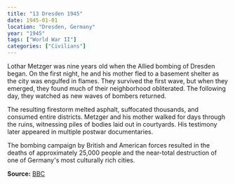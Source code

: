 ```yaml
---
title: "13 Dresden 1945"
date: 1945-01-01
location: "Dresden, Germany"
year: "1945"
tags: ["World War II"]
categories: ["Civilians"]
---
```


Lothar Metzger was nine years old when the Allied bombing of Dresden began. On the first night, he and his mother fled to a basement shelter as the city was engulfed in flames. They survived the first wave, but when they emerged, they found much of their neighborhood obliterated. The following day, they watched as new waves of bombers returned.

The resulting firestorm melted asphalt, suffocated thousands, and consumed entire districts. Metzger and his mother walked for days through the ruins, witnessing piles of bodies laid out in courtyards. His testimony later appeared in multiple postwar documentaries.

The bombing campaign by British and American forces resulted in the deaths of approximately 25,000 people and the near-total destruction of one of Germany's most culturally rich cities.

**Source:** [BBC](https://www.bbc.com/news/world-europe-51475494)